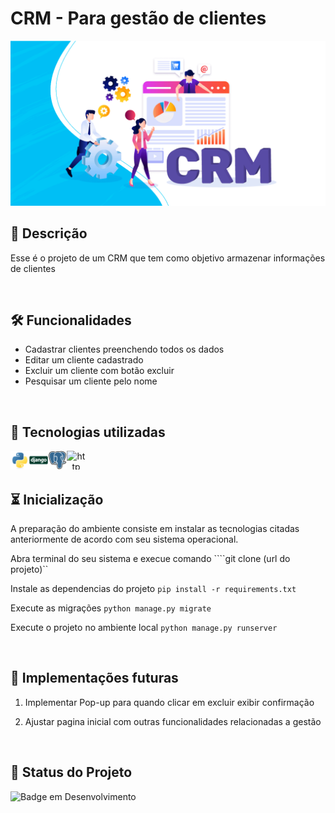 
# CRM -  Para gestão de clientes 

![Alt text](crm.png)

## 📖  Descrição

Esse é o projeto de um CRM que tem como objetivo armazenar informações de clientes

<br/>

## 🛠️ Funcionalidades

- Cadastrar clientes preenchendo todos os dados
- Editar um cliente cadastrado
- Excluir um cliente com botão excluir
- Pesquisar um cliente pelo nome 
<br/>

## 📡 Tecnologias utilizadas 
<div align="center"> 
<img align="left" alt="Django" height="30" width="30" src="https://raw.githubusercontent.com/devicons/devicon/master/icons/python/python-original.svg">
<img align="left" alt="Python" height="30" width="30" src="https://raw.githubusercontent.com/devicons/devicon/master/icons/django/django-original.svg">
<img align="left" alt="Postgresql" height="30" width="30" src="https://raw.githubusercontent.com/devicons/devicon/master/icons/postgresql/postgresql-original.svg">

<img align="left" alt="http" height="30" width="30" src="https://user-images.githubusercontent.com/25181517/192107854-765620d7-f909-4953-a6da-36e1ef69eea6.png">
</div>
<br/><br/>

## ⏳ Inicialização

A preparação do ambiente consiste em instalar as tecnologias citadas anteriormente de acordo com seu sistema operacional.

Abra terminal do seu sistema e execue comando ````git clone (url do projeto)``

Instale as dependencias do projeto ```pip install -r requirements.txt```

Execute as migrações ```python manage.py migrate ```

Execute o projeto no ambiente local ```python manage.py runserver ```

<br/>

## 🔮 Implementações futuras
1. Implementar Pop-up para quando clicar em excluir exibir confirmação

2. Ajustar pagina inicial com outras funcionalidades relacionadas a gestão




<br/>

## 🔎 Status do Projeto

![Badge em Desenvolvimento](https://img.shields.io/badge/Status-Em%20Desenvolvimento-green)

<br/>
